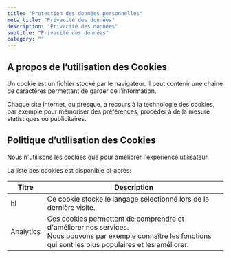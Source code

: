 ```yaml
---
title: "Protection des données personnelles"
meta_title: "Privacité des données"
description: "Privacité des données"
subtitle: "Privacité des données"
category: ""
---
```


## A propos de l’utilisation des Cookies

Un cookie est un fichier stocké par le navigateur. Il peut contenir une chaine de caractères permettant de garder de l&#039;information.

Chaque site Internet, ou presque, a recours à la technologie des cookies, par exemple pour mémoriser des préférences, procéder à de la mesure statistiques ou publicitaires.

## Politique d’utilisation des Cookies

Nous n&#039;utilisons les cookies que pour améliorer l&#039;expérience utilisateur.

La liste des cookies est disponible ci-après:

<table class="table table-bordered table-hover table-striped mb-3">
  <thead>
    <tr>
      <th>Titre</th>
      <th>Description</th>
    </tr>
  </thead>
  <tbody>
    <tr>
      <td>hl</td>
      <td>Ce cookie stocke le langage sélectionné lors de la dernière visite.</td>
    </tr>
    <tr>
      <td>Analytics</td>
      <td>
        Ces cookies permettent de comprendre et d'améliorer nos services.<br>
        Nous pouvons par exemple connaître les fonctions qui sont les plus populaires
        et les améliorer.
      </td>
    </tr>
  </tbody>
</table>
